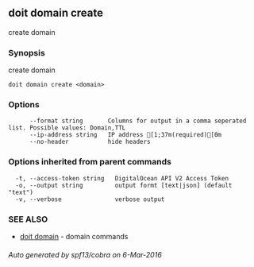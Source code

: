 ## doit domain create

create domain

### Synopsis


create domain

```
doit domain create <domain>
```

### Options

```
      --format string       Columns for output in a comma seperated list. Possible values: Domain,TTL
      --ip-address string   IP address [1;37m(required)[0m
      --no-header           hide headers
```

### Options inherited from parent commands

```
  -t, --access-token string   DigitalOcean API V2 Access Token
  -o, --output string         output formt [text|json] (default "text")
  -v, --verbose               verbose output
```

### SEE ALSO
* [doit domain](doit_domain.md)	 - domain commands

###### Auto generated by spf13/cobra on 6-Mar-2016
